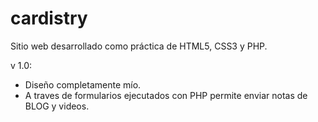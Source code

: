 # cardistry
Sitio web desarrollado como práctica de HTML5, CSS3 y PHP.

v 1.0:

- Diseño completamente mío.
- A traves de formularios ejecutados con PHP permite enviar notas de BLOG y videos.